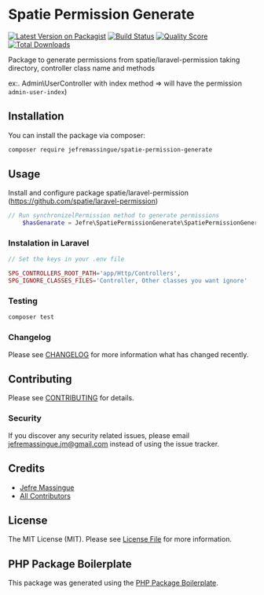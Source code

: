 # Spatie Permission Generate

[![Latest Version on Packagist](https://img.shields.io/packagist/v/karson/mpesa-php-sdk.svg?style=flat-square)](https://packagist.org/packages/karson/mpesa-php-sdk)
[![Build Status](https://img.shields.io/travis/karson/mpesa-php-sdk/master.svg?style=flat-square)](https://travis-ci.org/karson/mpesa-php-sdk)
[![Quality Score](https://img.shields.io/scrutinizer/g/karson/mpesa-php-sdk.svg?style=flat-square)](https://scrutinizer-ci.com/g/karson/mpesa-php-sdk)
[![Total Downloads](https://img.shields.io/packagist/dt/karson/mpesa-php-sdk.svg?style=flat-square)](https://packagist.org/packages/karson/mpesa-php-sdk)

Package to generate permissions from spatie/laravel-permission taking directory, controller class name and methods 

ex:. Admin\UserController with index method => will have the permission `admin-user-index`)

## Installation

You can install the package via composer:

```bash
composer require jefremassingue/spatie-permission-generate
```

## Usage
Install and configure package spatie/laravel-permission (https://github.com/spatie/laravel-permission)
``` php
// Run synchronizelPermission method to generate permissions
    $hasGenarate = Jefre\SpatiePermissionGenerate\SpatiePermissionGenerate::synchronizelPermission();

```
### Instalation in Laravel

``` php
// Set the keys in your .env file

SPG_CONTROLLERS_ROOT_PATH='app/Http/Controllers',
SPG_IGNORE_CLASSES_FILES='Controller, Other classes you want ignore'
```

### Testing

``` bash
composer test
```

### Changelog

Please see [CHANGELOG](CHANGELOG.md) for more information what has changed recently.

## Contributing

Please see [CONTRIBUTING](CONTRIBUTING.md) for details.

### Security

If you discover any security related issues, please email jefremassingue.jm@gmail.com instead of using the issue tracker.

## Credits

- [Jefre Massingue](https://github.com/jefremassingue)
- [All Contributors](../../contributors)

## License

The MIT License (MIT). Please see [License File](LICENSE.md) for more information.

## PHP Package Boilerplate

This package was generated using the [PHP Package Boilerplate](https://laravelpackageboilerplate.com).
